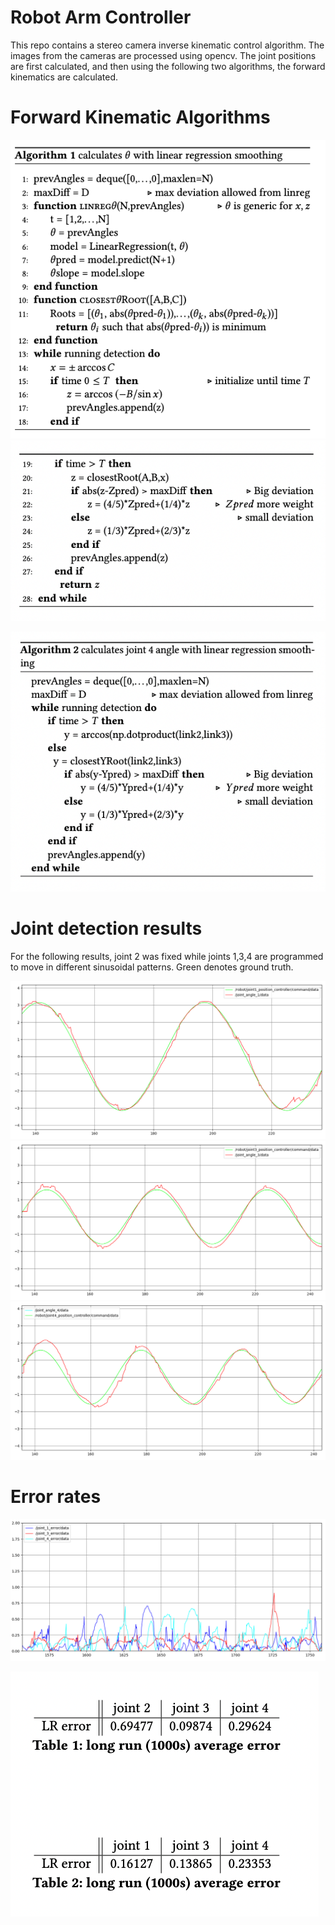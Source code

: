 # Robot Arm Controller

This repo contains a stereo camera inverse kinematic control algorithm. The images from the cameras are processed using opencv. The joint positions are first calculated, and then using the following two algorithms, the forward kinematics are calculated.

# Forward Kinematic Algorithms

![alt text](docs/alg1.png)
![alt text](docs/alg1_2.png)

![alt text](docs/alg2.png)


# Joint detection results
For the following results, joint 2 was fixed while joints 1,3,4 are programmed to move in different sinusoidal patterns. Green denotes ground truth.


![alt text](docs/t2_j1.png)
![alt text](docs/t2_j3.png)
![alt text](docs/t2_j4.png)


# Error rates
![](docs/t2error.png)

![](docs/error_table.png)

